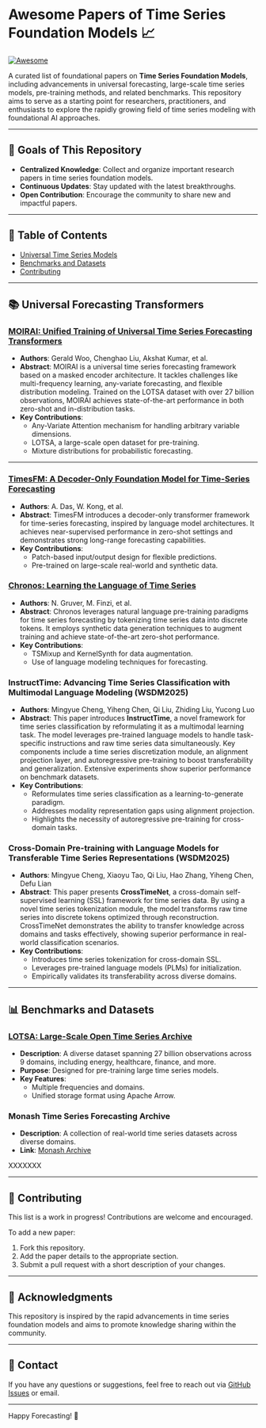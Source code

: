 # Awesome Papers of Time Series Foundation Models 📈

[![Awesome](https://awesome.re/badge.svg)](https://awesome.re)

A curated list of foundational papers on **Time Series Foundation Models**, including advancements in universal forecasting, large-scale time series models, pre-training methods, and related benchmarks. This repository aims to serve as a starting point for researchers, practitioners, and enthusiasts to explore the rapidly growing field of time series modeling with foundational AI approaches.

---

## 🎯 Goals of This Repository
- **Centralized Knowledge**: Collect and organize important research papers in time series foundation models.
- **Continuous Updates**: Stay updated with the latest breakthroughs.
- **Open Contribution**: Encourage the community to share new and impactful papers.

---

## 📄 Table of Contents

- [Universal Time Series Models](#universal-forecasting-transformers)
- [Benchmarks and Datasets](#benchmarks-and-datasets)
- [Contributing](#contributing)

---

## 📚 Universal Forecasting Transformers

### **[MOIRAI: Unified Training of Universal Time Series Forecasting Transformers](https://arxiv.org/abs/2402.02592)**
- **Authors**: Gerald Woo, Chenghao Liu, Akshat Kumar, et al.
- **Abstract**: MOIRAI is a universal time series forecasting framework based on a masked encoder architecture. It tackles challenges like multi-frequency learning, any-variate forecasting, and flexible distribution modeling. Trained on the LOTSA dataset with over 27 billion observations, MOIRAI achieves state-of-the-art performance in both zero-shot and in-distribution tasks.
- **Key Contributions**:
  - Any-Variate Attention mechanism for handling arbitrary variable dimensions.
  - LOTSA, a large-scale open dataset for pre-training.
  - Mixture distributions for probabilistic forecasting.

---

### **[TimesFM: A Decoder-Only Foundation Model for Time-Series Forecasting](https://arxiv.org/abs/2310.10688)**
- **Authors**: A. Das, W. Kong, et al.
- **Abstract**: TimesFM introduces a decoder-only transformer framework for time-series forecasting, inspired by language model architectures. It achieves near-supervised performance in zero-shot settings and demonstrates strong long-range forecasting capabilities.
- **Key Contributions**:
  - Patch-based input/output design for flexible predictions.
  - Pre-trained on large-scale real-world and synthetic data.


### **[Chronos: Learning the Language of Time Series](https://arxiv.org/abs/2310.01728)**
- **Authors**: N. Gruver, M. Finzi, et al.
- **Abstract**: Chronos leverages natural language pre-training paradigms for time series forecasting by tokenizing time series data into discrete tokens. It employs synthetic data generation techniques to augment training and achieve state-of-the-art zero-shot performance.
- **Key Contributions**:
  - TSMixup and KernelSynth for data augmentation.
  - Use of language modeling techniques for forecasting.
 
### **InstructTime: Advancing Time Series Classification with Multimodal Language Modeling (WSDM2025)**
- **Authors**: Mingyue Cheng, Yiheng Chen, Qi Liu, Zhiding Liu, Yucong Luo
- **Abstract**: This paper introduces **InstructTime**, a novel framework for time series classification by reformulating it as a multimodal learning task. The model leverages pre-trained language models to handle task-specific instructions and raw time series data simultaneously. Key components include a time series discretization module, an alignment projection layer, and autoregressive pre-training to boost transferability and generalization. Extensive experiments show superior performance on benchmark datasets.
- **Key Contributions**:
  - Reformulates time series classification as a learning-to-generate paradigm.
  - Addresses modality representation gaps using alignment projection.
  - Highlights the necessity of autoregressive pre-training for cross-domain tasks.

### **Cross-Domain Pre-training with Language Models for Transferable Time Series Representations (WSDM2025)**
- **Authors**: Mingyue Cheng, Xiaoyu Tao, Qi Liu, Hao Zhang, Yiheng Chen, Defu Lian
- **Abstract**: This paper presents **CrossTimeNet**, a cross-domain self-supervised learning (SSL) framework for time series data. By using a novel time series tokenization module, the model transforms raw time series into discrete tokens optimized through reconstruction. CrossTimeNet demonstrates the ability to transfer knowledge across domains and tasks effectively, showing superior performance in real-world classification scenarios.
- **Key Contributions**:
  - Introduces time series tokenization for cross-domain SSL.
  - Leverages pre-trained language models (PLMs) for initialization.
  - Empirically validates its transferability across diverse domains.
 
  
---

## 📊 Benchmarks and Datasets

### **[LOTSA: Large-Scale Open Time Series Archive](https://arxiv.org/abs/2402.02592)**
- **Description**: A diverse dataset spanning 27 billion observations across 9 domains, including energy, healthcare, finance, and more.
- **Purpose**: Designed for pre-training large time series models.
- **Key Features**:
  - Multiple frequencies and domains.
  - Unified storage format using Apache Arrow.

### **Monash Time Series Forecasting Archive**
- **Description**: A collection of real-world time series datasets across diverse domains.
- **Link**: [Monash Archive](https://forecastingdata.org/)

XXXXXXX

---

## 🙌 Contributing

This list is a work in progress! Contributions are welcome and encouraged.

To add a new paper:
1. Fork this repository.
2. Add the paper details to the appropriate section.
3. Submit a pull request with a short description of your changes.

---

## 🌟 Acknowledgments

This repository is inspired by the rapid advancements in time series foundation models and aims to promote knowledge sharing within the community.

---

## 📧 Contact

If you have any questions or suggestions, feel free to reach out via [GitHub Issues](https://github.com/your-repo/issues) or email.

---

Happy Forecasting! 🚀

